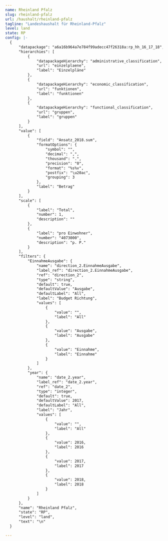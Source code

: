 ```yaml
---
name: Rheinland Pfalz 
slug: rheinland-pfalz
url: /haushalt/rheinland-pfalz
tagline: "Landeshaushalt für Rheinland-Pfalz"
level: land
state: RP
config: |-
  {
      "datapackage": "a6a16b964a7e784f99adecc47f26318a:rp_hh_16_17_18",
      "hierarchies": [
          {
              "datapackageHierarchy": "administrative_classification",
              "url": "einzelplaene",
              "label": "Einzelpläne"
          },
          {
              "datapackageHierarchy": "economic_classification",
              "url": "funktionen",
              "label": "funktionen"
          },
          {
              "datapackageHierarchy": "functional_classification",
              "url": "gruppen",
              "label": "gruppen"
          }
      ],
      "value": [
          {
              "field": "Ansatz_2018.sum",
              "formatOptions": {
                  "symbol": "",
                  "decimal": ",",
                  "thousand": ".",
                  "precision": "0",
                  "format": "%s%v",
                  "postfix": "\u20ac",
                  "grouping": 3
              },
              "label": "Betrag"
          }
      ],
      "scale": [
          {
              "label": "Total",
              "number": 1,
              "description": ""
          },
          {
              "label": "pro Einwohner",
              "number": "4073000",
              "description": "p. P."
          }
      ],
      "filters": {
          "EinnahmeAusgabe": {
              "name": "direction_2.EinnahmeAusgabe",
              "label_ref": "direction_2.EinnahmeAusgabe",
              "ref": "direction_2",
              "type": "string",
              "default": true,
              "defaultValue": "Ausgabe",
              "defaultLabel": "All",
              "label": "Budget Richtung",
              "values": [
                  {
                      "value": "",
                      "label": "All"
                  },
                  {
                      "value": "Ausgabe",
                      "label": "Ausgabe"
                  },
                  {
                      "value": "Einnahme",
                      "label": "Einnahme"
                  }
              ]
          },
          "year": {
              "name": "date_2.year",
              "label_ref": "date_2.year",
              "ref": "date_2",
              "type": "integer",
              "default": true,
              "defaultValue": 2017,
              "defaultLabel": "All",
              "label": "Jahr",
              "values": [
                  {
                      "value": "",
                      "label": "All"
                  },
                  {
                      "value": 2016,
                      "label": 2016
                  },
                  {
                      "value": 2017,
                      "label": 2017
                  },
                  {
                      "value": 2018,
                      "label": 2018
                  }
              ]
          }
      },
      "name": "Rheinland Pfalz",
      "state": "RP",
      "level": "land",
      "text": "\n"
  }

---
```



